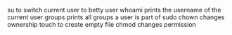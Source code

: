 su to switch current user to betty user
whoami prints the username of the current user
groups prints all groups a user is part of
sudo chown changes ownership
touch to create empty file
chmod changes permission
